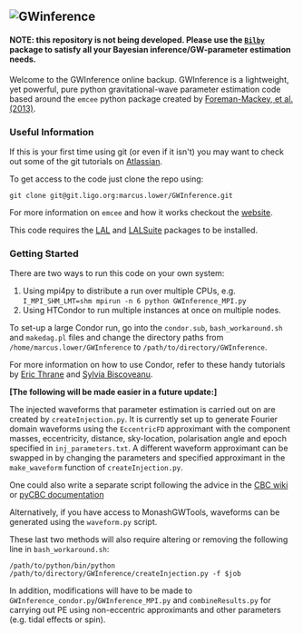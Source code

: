 ![GWinference](GWinference_logo.png)
------

#### NOTE: this repository is not being developed. Please use the [`Bilby`](https://git.ligo.org/lscsoft/bilby) package to satisfy all your Bayesian inference/GW-parameter estimation needs.

Welcome to the GWInference online backup. GWInference is a lightweight, yet powerful, pure python gravitational-wave parameter estimation code based around the `emcee` python package created by [Foreman-Mackey, et al. (2013)](https://arxiv.org/pdf/1202.3665.pdf).

### Useful Information

If this is your first time using git (or even if it isn't) you may want to check out some of the git tutorials on [Atlassian](https://www.atlassian.com/git).

To get access to the code just clone the repo using:

```
git clone git@git.ligo.org:marcus.lower/GWInference.git
```

For more information on	`emcee` and how it works checkout the [website](http://dfm.io/emcee/current/#).

This code requires the [LAL](http://software.ligo.org/docs/lalsuite/lal/group__lal__python.html) and [LALSuite](http://software.ligo.org/docs/lalsuite/lalsuite/) packages to be installed.

### Getting Started

There are two ways to run this code on your own system: 
1. Using mpi4py to distribute a run over multiple CPUs, e.g. `I_MPI_SHM_LMT=shm mpirun -n 6 python GWInference_MPI.py`
2. Using HTCondor to run multiple instances at once on multiple nodes.

To set-up a large Condor run, go into the `condor.sub`, `bash_workaround.sh` and `makedag.pl` files and change the directory paths from `/home/marcus.lower/GWInference` to `/path/to/directory/GWInference`. 

For more information on how to use Condor, refer to these handy tutorials by [Eric Thrane](http://users.monash.edu.au/~erict/Resources/condor/) and [Sylvia Biscoveanu](http://users.monash.edu.au/~erict/Resources/condor/MyFirstCondor/your%20first%20condor%20submission.html).

**[The following will be made easier in a future update:]**

The injected waveforms that parameter estimation is carried out on are created by `createInjection.py`. It is currently set up to generate Fourier domain waveforms using the `EccentricFD` approximant with the component masses, eccentricity, distance, sky-location, polarisation angle and epoch specified in `inj_parameters.txt`. A different waveform approximant can be swapped in by changing the parameters and specified approximant in the `make_waveform` function of `createInjection.py`.

One could also write a separate script following the advice in the [CBC wiki](https://www.lsc-group.phys.uwm.edu/ligovirgo/cbcnote/Waveforms) or [pyCBC documentation](https://ligo-cbc.github.io/pycbc/latest/html/waveform.html)

Alternatively, if you have access to MonashGWTools, waveforms can be generated using the `waveform.py` script.

These last two methods will also require altering or removing the following line in `bash_workaround.sh`:
```
/path/to/python/bin/python /path/to/directory/GWInference/createInjection.py -f $job
```

In addition, modifications will have to be made to `GWInference_condor.py`/`GWInference_MPI.py` and `combineResults.py` for carrying out PE using non-eccentric approximants and other parameters (e.g. tidal effects or spin).

